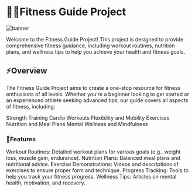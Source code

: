 <h1>💪🏻Fitness Guide Project</h1>

![banner](https://www.thetimes.co.uk/imageserver/image/%2Fmethode%2Ftimes%2Fprod%2Fweb%2Fbin%2Fe018a772-e126-11e8-9838-efa7e96cbe2b.jpg?crop=8349%2C4696%2C1413%2C82&resize=1200)

Welcome to the Fitness Guide Project! This project is designed to provide comprehensive fitness guidance, including workout routines, nutrition plans, and wellness tips to help you achieve your health and fitness goals.

<h2>⚡️Overview</h2>
The Fitness Guide Project aims to create a one-stop resource for fitness enthusiasts of all levels. Whether you're a beginner looking to get started or an experienced athlete seeking advanced tips, our guide covers all aspects of fitness, including:

Strength Training
Cardio Workouts
Flexibility and Mobility Exercises
Nutrition and Meal Plans
Mental Wellness and Mindfulness


<h3>🌟Features </h3>
Workout Routines: Detailed workout plans for various goals (e.g., weight loss, muscle gain, endurance).
Nutrition Plans: Balanced meal plans and nutritional advice.
Exercise Demonstrations: Videos and descriptions of exercises to ensure proper form and technique.
Progress Tracking: Tools to help you track your fitness progress.
Wellness Tips: Articles on mental health, motivation, and recovery.
